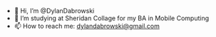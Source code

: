 - 👋 Hi, I’m @DylanDabrowski
- 🌱 I’m studying at Sheridan Collage for my BA in Mobile Computing
- 📫 How to reach me: dylandabrowski@gmail.com

<!---
DylanDabrowski/DylanDabrowski is a ✨ special ✨ repository because its `README.md` (this file) appears on your GitHub profile.
You can click the Preview link to take a look at your changes.
--->
